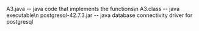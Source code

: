 A3.java -- java code that implements the functions\n
A3.class -- java executable\n
postgresql-42.7.3.jar -- java database connectivity driver for postgresql
